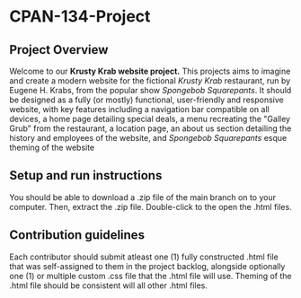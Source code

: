 # CPAN-134-Project
## Project Overview
Welcome to our **Krusty Krab website project.**
This projects aims to imagine and create a modern website for the fictional *Krusty Krab* restaurant, run by Eugene H. Krabs, from the popular show *Spongebob Squarepants*.
It should be designed as a fully (or mostly) functional, user-friendly and responsive website, with key features including a navigation bar compatible on all devices, a home page detailing special deals, a menu recreating the "Galley Grub" from the restaurant, a location page, an about us section detailing the history and employees of the website, and *Spongebob Squarepants* esque theming of the website

## Setup and run instructions
You should be able to download a .zip file of the main branch on to your computer.
Then, extract the .zip file.
Double-click to the open the .html files.

## Contribution guidelines
Each contributor should submit atleast one (1) fully constructed .html file that was self-assigned to them in the project backlog, alongside optionally one (1) or multiple custom .css file that the .html file will use.
Theming of the .html file should be consistent will all other .html files.
